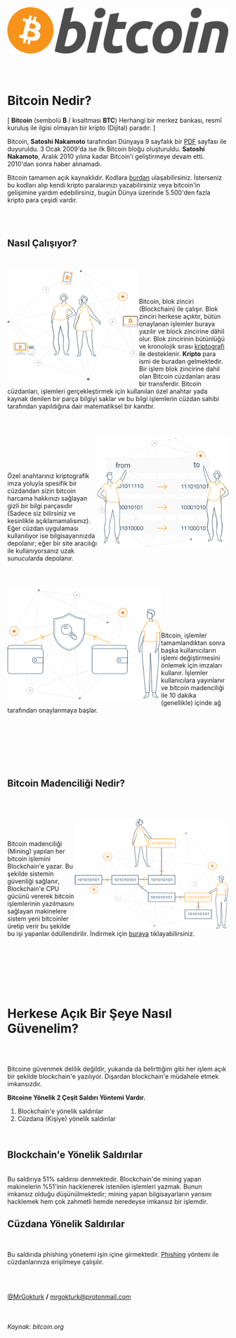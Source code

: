 <br/>
<br/>

![logo](https://github.com/MrGokturk/bitcoin-nedir/blob/main/images/logo.png)  <br/>

<br/>
<br/>

# Bitcoin Nedir? 

 [ **Bitcoin** (sembolü **₿** / kısaltması **BTC**) Herhangi bir merkez bankası, resmî kuruluş ile ilgisi olmayan bir kripto (Dijital) paradır. ] <br/> 

Bitcoin, **Satoshi Nakamoto** tarafından Dünyaya 9 sayfalık bir [PDF](https://bitcoin.org/bitcoin.pdf) sayfası ile duyuruldu. 3 Ocak 2009'da ise ilk Bitcoin bloğu oluşturuldu. **Satoshi Nakamoto**, Aralık 2010 yılına kadar Bitcoin'i geliştirmeye devam etti. 2010'dan sonra haber alınamadı. <br/>


Bitcoin tamamen açık kaynaklıdır. Kodlara [burdan](https://github.com/bitcoin/bitcoin) ulaşabilirsiniz. İsterseniz bu kodları alıp kendi kripto paralarınızı yazabilirsiniz veya bitcoin'in gelişimine yardım edebilirsiniz, bugün Dünya üzerinde 5.500'den fazla kripto para çeşidi vardır. 

<br/>
<br/>

## Nasıl Çalışıyor?

<br/>

<img align="left" width="300" height="250" src="https://github.com/MrGokturk/bitcoin-nedir/blob/main/images/new-user.png"> <br/>

<br/>

Bitcoin, blok zinciri (Blockchain) ile çalışır. Blok zinciri herkese açıktır, bütün onaylanan işlemler buraya yazılır ve block zincirine dâhil olur. Blok zincirinin bütünlüğü ve kronolojik sırası 
[kriptografi](https://tr.wikipedia.org/wiki/Kriptografi) ile desteklenir. **Kripto** para ismi de buradan gelmektedir. Bir işlem blok zincirine dahil olan Bitcoin cüzdanları arası bir transferdir. Bitcoin cüzdanları, işlemleri gerçekleştirmek için kullanılan özel anahtar yada kaynak denilen bir parça bilgiyi saklar ve bu bilgi işlemlerin cüzdan sahibi tarafından yapıldığına dair matematiksel bir kanıttır.  <br/>

 <br/>
 <br/>

<img align="right" width="300" height="250" src="https://github.com/MrGokturk/bitcoin-nedir/blob/main/images/blockchain.png"> <br/>

 <br/>
 <br/>

Özel anahtarınız kriptografik imza yoluyla spesifik bir cüzdandan sizin bitcoin harcama hakkınızı sağlayan gizli bir bilgi parçasıdır (Sadece siz bilirsiniz ve kesinlikle açıklamamalısınız). Eğer cüzdan uygulaması kullanılıyor ise bilgisayarınızda depolanır; eğer bir site aracılığı ile kullanıyorsanız uzak sunucularda depolanır.

 <br/>
 <br/>

<img align="left" width="350" height="250" src="https://github.com/MrGokturk/bitcoin-nedir/blob/main/images/private-keys.png"> <br/>

 <br/>
 <br/>
 <br/>

Bitcoin, işlemler tamamlandıktan sonra başka kullanıcıların işlemi değiştirmesini önlemek için imzaları kullanır. İşlemler kullanıcılara yayınlanır ve bitcoin madenciliği ile 10 dakika (genellikle) içinde ağ tarafından onaylanmaya başlar. <br/>

 <br/>
 <br/>
 <br/>
 <br/>
 <br/>
 <br/>

## Bitcoin Madenciliği Nedir? 

 <br/>
 <br/>
 <br/>

<img align="right" width="350" height="250" src="https://github.com/MrGokturk/bitcoin-nedir/blob/main/images/mining.png"> 

<br/>
<br/>

Bitcoin madenciliği (Mining) yapılan her bitcoin işlemini Blockchain'e yazar. Bu şekilde sistemin güvenliği sağlanır, Blockchain'e CPU gücünü vererek bitcoin işlemlerinin yazılmasını sağlayan makinelere sistem yeni bitcoinler üretip verir bu şekilde bu işi yapanlar ödüllendirilir. İndirmek için [buraya](https://bitcoin.org/tr/indir) tıklayabilirsiniz.

<br/>
<br/>
<br/>
<br/>
<br/>
<br/>

# Herkese Açık Bir Şeye Nasıl Güvenelim?

<br/>
<br/>

Bitcoine güvenmek delilik değildir, yukarıda da belirttiğim gibi her işlem açık bir şekilde blockchain'e yazılıyor. Dışardan blockchain'e müdahele etmek imkansızdır. <br/>

**Bitcoine Yönelik 2 Çeşit Saldırı Yöntemi Vardır.** <br/>
1. Blockchain'e yönelik saldırılar
2. Cüzdana (Kişiye) yönelik saldırılar

<br/>

## Blockchain'e Yönelik Saldırılar
<br/>
Bu saldırıya 51% saldırısı denmektedir. Blockchain'de mining yapan makinelerin %51'inin hacklenerek istenilen işlemleri yazmak. Bunun imkansız olduğu düşünülmektedir; mining yapan bilgisayarların yarısını hacklemek hem çok zahmetli hemde neredeyse imkansız bir işlemdir. <br/>

## Cüzdana Yönelik Saldırılar 

<br/>

Bu saldırıda phishing yönetemi işin içine girmektedir. [Phishing](https://tr.wikipedia.org/wiki/Yemleme) yöntemi ile cüzdanlarınıza erişilmeye çalışılır. <br/>

<br/>
<br/>

[@MrGokturk](https://github.com/MrGokturk) **/** [mrgokturk@protonmail.com](mailto:mrgokturk@protonmail.com) <br/>

<br/>

###### Kaynak: bitcoin.org

